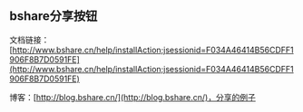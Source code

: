 ## bshare分享按钮

文档链接：[http://www.bshare.cn/help/installAction;jsessionid=F034A46414B56CDFF1906F8B7D0591FE](http://www.bshare.cn/help/installAction;jsessionid=F034A46414B56CDFF1906F8B7D0591FE)

博客：[http://blog.bshare.cn/](http://blog.bshare.cn/)，分享的例子